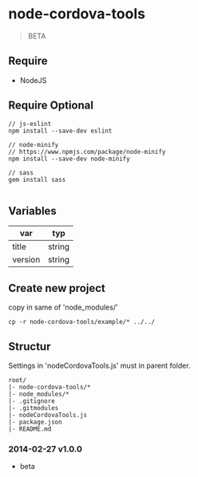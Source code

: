 # node-cordova-tools
> BETA


## Require
* NodeJS

## Require Optional
````shell
// js-eslint
npm install --save-dev eslint
 
// node-minify
// https://www.npmjs.com/package/node-minify
npm install --save-dev node-minify

// sass
gem install sass
 
````
## Variables

| var     | typ    |
|---------|--------|
| title   | string |
| version | string |


## Create new project
copy in same of 'node_modules/'
```shell
cp -r node-cordova-tools/example/* ../../
```

## Structur
Settings in 'nodeCordovaTools.js' must in parent folder.

```
root/
|- node-cordova-tools/*
|- node_modules/*
|- .gitignore
|- .gitmodules
|- nodeCordovaTools.js
|- package.json
|- README.md
```

### 2014-02-27 v1.0.0
* beta


